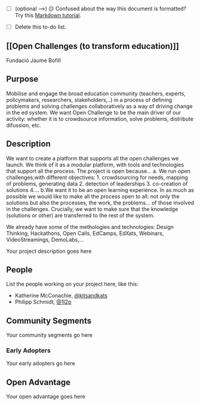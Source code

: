 

- [ ] (optional -->) :confused: Confused about the way this document is formatted? Try this [Markdown tutorial](http://www.markdowntutorial.com/).

- [ ] Delete this to-do list.

## [[Open Challenges (to transform education)]]
Fundació Jaume Bofill

## Purpose
Mobilise and engage the broad education community (teachers, experts, policymakers, researchers, stakeholders,..) in a process of defining problems and solving challenges collaboratively as a way of driving change in the ed system. We want Open Challenge to be the main driver of our activity: whether it is to crowdsource information, solve problems, distribute difussion, etc.    

## Description 
We want to create a platform that supports all the open challenges we launch. We think of it as a modular platform, with tools and technologies that support all the process. 
The project is open because...
a. We run open challenges,with different objectives:
    1. crowdsourcing for needs, mapping of problems, generating data
    2. detection of leaderships
    3. co-creation of solutions
    4....
b.We want it to be an open learning experiènce. In as much as possible we would like to make all the process open to all: not only the solutions but also the processes, the work, the problems... of those involved in the challenges. Crucially, we want to make sure that the knowledge (solutions or other) are transferred to the rest of the system.

We already have some of the methologies and technologies: Design Thinking, Hackathons, Open Calls, EdCamps, EdXats, Webinars, VideoStreamings, DemoLabs,... 



Your project description goes here

## People
List the people working on your project here, like this:
- Katherine McConachie, [@kitsandkats](https://github.com/kitsandkats)
- Philipp Schmidt, [@1l2p](https://github.com/1l2p)

## Community Segments 
Your community segments go here
  ### Early Adopters
  Your early adopters go here

## Open Advantage
Your open advantage goes here
